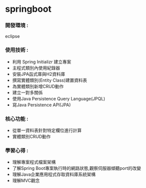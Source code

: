 </head>
<body>
  <h1>springboot</h1>
  <div>
    <h3>開發環境 :</h3>
    <p>eclipse</p>
  </div>
  <div>
    <h3>使用技術 :</h3>
    <ul>
      <li>利用 Spring Initializr 建立專案</li>
      <li>主程式類別內使用紀錄器</li>
      <li>安裝JPA函式庫與H2資料庫</li>
      <li>撰寫實體類別(Entity Class)建置資料表</li>
      <li>為實體類別新增CRUD動作</li>
      <li>建立一對多關係</li>
      <li>使用Java Persistence Query Language(JPQL)</li>
      <li>寫Java Persistence API(JPA)</li>
    </ul>
  </div>
  <div>
    <h3>核心功能 :</h3>
    <ul>
      <li>從單一資料表針對特定欄位進行計算</li>
      <li>實體類別CRUD動作</li>
    </ul>
  </div>
  <div>
    <h3>學習心得 :</h3>
    <ul>
      <li>理解專案程式檔案架構</li>
      <li>了解Spring Boot專案執行時的網路狀態,觀察伺服器傾聽port的改變</li>
      <li>理解Java企業應用程式存取資料庫系統架構</li>
      <li>理解MVC觀念</li>
    </ul>
  </div>
</body>
</html>

